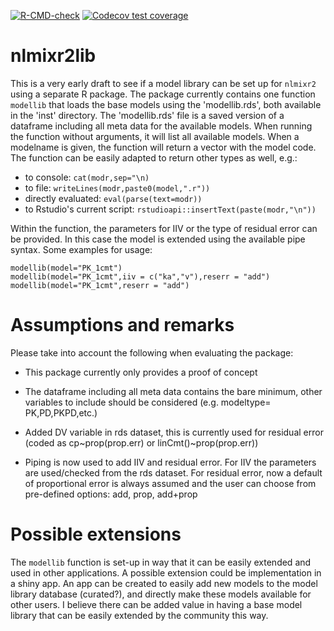 <!-- badges: start -->
[![R-CMD-check](https://github.com/nlmixr2/nlmixr2lib/actions/workflows/R-CMD-check.yaml/badge.svg)](https://github.com/nlmixr2/nlmixr2lib/actions/workflows/R-CMD-check.yaml)
[![Codecov test coverage](https://codecov.io/gh/nlmixr2/nlmixr2lib/branch/main/graph/badge.svg)](https://app.codecov.io/gh/nlmixr2/nlmixr2lib?branch=main)
<!-- badges: end -->

# nlmixr2lib

This is a very early draft to see if a model library can be set up for `nlmixr2` using a separate R package.
The package currently contains one function `modellib` that loads the base models using the 'modellib.rds', both available in the 'inst' directory.
The 'modellib.rds' file is a saved version of a dataframe including all meta data for the available models.
When running the function without arguments, it will list all available models. When a modelname is given, the function will return a vector with the model code.
The function can be easily adapted to return other types as well, e.g.:

-  to console: `cat(modr,sep="\n)`
-  to file: `writeLines(modr,paste0(model,".r"))`
-  directly evaluated: `eval(parse(text=modr))`
-  to Rstudio's current script: `rstudioapi::insertText(paste(modr,"\n"))`

Within the function, the parameters for IIV or the type of residual error can be provided. In this case the model is extended using the available pipe syntax.
Some examples for usage:

```
modellib(model="PK_1cmt")
modellib(model="PK_1cmt",iiv = c("ka","v"),reserr = "add")
modellib(model="PK_1cmt",reserr = "add")
```

# Assumptions and remarks

Please take into account the following when evaluating the package:

- This package currently only provides a proof of concept
- The dataframe including all meta data contains the bare minimum,
  other variables to include should be considered (e.g. modeltype=
  PK,PD,PKPD,etc.)
  
- Added DV variable in rds dataset, this is currently used for
  residual error (coded as cp~prop(prop.err) or
  linCmt()~prop(prop.err))

- Piping is now used to add IIV and residual error. For IIV the
  parameters are used/checked from the rds dataset. For residual
  error, now a default of proportional error is always assumed and the
  user can choose from pre-defined options: add, prop, add+prop

# Possible extensions

The `modellib` function is set-up in way that it can be easily
extended and used in other applications.  A possible extension could
be implementation in a shiny app. An app can be created to easily add
new models to the model library database (curated?), and directly make
these models available for other users.  I believe there can be added
value in having a base model library that can be easily extended by
the community this way.

